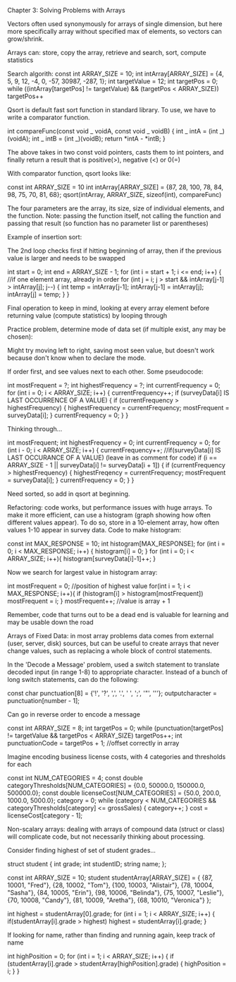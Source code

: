 Chapter 3: Solving Problems with Arrays

Vectors often used synonymously for arrays of single dimension, but here more specifically array without specified max of elements, so vectors can grow/shrink.

Arrays can: store, copy the array, retrieve and search, sort, compute statistics

Search algorith:
const int ARRAY_SIZE = 10;
int intArray[ARRAY_SIZE] = {4, 5, 9, 12, -4, 0, -57, 30987, -287, 1};
int targetValue = 12;
int targetPos = 0;
while ((intArray[targetPos] != targetValue) && (targetPos < ARRAY_SIZE))
targetPos++

Qsort is default fast sort function in standard library. To use, we have to write a comparator function.

int compareFunc(const void _ voidA, const void _ voidB) {
int _ intA = (int _)(voidA);
int _ intB = (int _)(voidB);
return *intA - *intB;
}

The above takes in two const void pointers, casts them to int pointers, and finally return a result that is positive(>), negative (<) or 0(=)

With comparator function, qsort looks like:

const int ARRAY_SIZE = 10
int intArray[ARRAY_SIZE] = {87, 28, 100, 78, 84, 98, 75, 70, 81, 68};
qsort(intArray, ARRAY_SIZE, sizeof(int), compareFunc)

The four parameters are the array, its size, size of individual elements, and the function.
Note: passing the function itself, not calling the function and passing that result (so function has no parameter list or parentheses)

Example of insertion sort:

The 2nd loop checks first if hitting beginning of array, 
then if the previous value is larger and needs to be swapped

int start = 0;
int end = ARRAY_SIZE - 1;
for (int i = start + 1; i <= end; i++) { //if one element array, already in order
    for (int j = i; j > start && intArray[j-1] > intArray[j]; j--) { 
        int temp = intArray[j-1];
        intArray[j-1] = intArray[j];
        intArray[j] = temp;
    }
}

Final operation to keep in mind, looking at every array element before returning value (compute statistics) by looping through 


Practice problem, determine mode of data set (if multiple exist, any may be chosen):

Might try moving left to right, saving most seen value, but doesn't work because don't know when to declare the mode. 

If order first, and see values next to each other. Some pseudocode: 

int mostFrequent = ?;
int highestFrequency = ?;
int currentFrequency = 0;
for (int i = 0; i < ARRAY_SIZE; i++) {
    currentFrequency++;
    if (surveyData[i] IS LAST OCCURRENCE OF A VALUE) {
        if (currentFrequency > highestFrequency) {
            highestFrequency = currentFrequency;
            mostFrequent = surveyData[i];
        }
    currentFrequency = 0;
    }
}

Thinking through...

int mostFrequent;
int highestFrequency = 0; 
int currentFrequency = 0;
for (int i - 0; i < ARRAY_SIZE; i++) {
    currentFrequency++;
    //if(surveyData[i] IS LAST OCCURANCE OF A VALUE) (leave in as comment for code)
    if (i == ARRAY_SIZE - 1 || surveyData[i] != surveyData[i + 1]) {
        if (currentFrequency > highestFrequency) {
            highestFreqency = currentFrequency;
            mostFrequent = surveyData[i];
        }
        currentFrequency = 0;
    }
}

Need sorted, so add in qsort at beginning. 

Refactoring: code works, but performance issues with huge arrays. To make it more efficient, can use a histogram (graph showing how often different values appear). To do so, store in a 10-element array, how often values 1-10 appear in survey data. Code to make histogram: 

const int MAX_RESPONSE = 10;
int histogram[MAX_RESPONSE];
for (int i = 0; i < MAX_RESPONSE; i++) {
    histogram[i] = 0;
}
for (int i = 0; i < ARRAY_SIZE; i++){
    histogram[surveyData[i]-1]++;
}

Now we search for largest value in histogram array: 

int mostFrequent = 0; //position of highest value
for(int i = 1; i < MAX_RESPONSE; i++){
    if (histogram[i] > histogram[mostFrequent]) mostFrequent = i;
}
mostFrequent++; //value is array + 1

Remember, code that turns out to be a dead end is valuable for learning and may be usable down the road



Arrays of Fixed Data: in most array problems data comes from external (user, server, disk) sources, but can be useful to create arrays that never change values, such as replacing a whole block of control statements. 

In the 'Decode a Message' problem, used a switch statement to translate decoded input (in range 1-8) to appropriate character. Instead of a bunch of long switch statements, can do the following: 

const char punctuation[8] = {'!', '?', ',', '.', ' ', ';', '"', '\''};
outputcharacter = punctuation[number - 1];

Can go in reverse order to encode a message

const int ARRAY_SIZE = 8;
int targetPos = 0;
while (punctuation[targetPos] != targetValue && targetPos < ARRAY_SIZE)
    targetPos++;
int punctuationCode = targetPos + 1; //offset correctly in array

Imagine encoding business license costs, with 4 categories and thresholds for each

const int NUM_CATEGORIES = 4;
const double categoryThresholds[NUM_CATEGORIES] = 
    {0.0, 50000.0, 150000.0, 500000.0};
const double licenseCost[NUM_CATEGORIES] = 
    {50.0, 200.0, 1000.0, 5000.0}; 
category = 0;
while (category < NUM_CATEGORIES && 
    categoryThresholds[category] <= grossSales) {
        category++;
    }
cost = licenseCost[category - 1];


Non-scalary arrays: dealing with arrays of compound data (struct or class) will complicate code, but not necessarily thinking about processing. 

Consider finding highest of set of student grades...

struct student {
    int grade;
    int studentID;
    string name;
};

const int ARRAY_SIZE = 10;
student studentArray[ARRAY_SIZE] = {
    {87, 10001, "Fred"},
    {28, 10002, "Tom"},
    {100, 10003, "Alistair"},
    {78, 10004, "Sasha"},
    {84, 10005, "Erin"},
    {98, 10006, "Belinda"},
    {75, 10007, "Leslie"},
    {70, 10008, "Candy"},
    {81, 10009, "Aretha"},
    {68, 10010, "Veronica"}
};

int highest = studentArray[0].grade;
for (int i = 1; i < ARRAY_SIZE; i++) {
    if(studentArray[i].grade > highest) highest = studentArray[i].grade;
}

If looking for name, rather than finding and running again, keep track of name

int highPosition = 0; 
for (int i = 1; i < ARRAY_SIZE; i++) {
    if (studentArray[i].grade > studentArray[highPosition].grade) {
        highPosition = i;
    }
}


